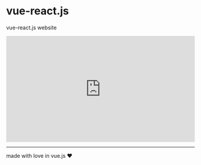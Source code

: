 # vue-react.js
 vue-react.js website
<div style="position: relative; padding-bottom: 56.25%; height: 0;"><iframe id="js_video_iframe" src="https://jumpshare.com/embed/HacIWb6rAqM00Y9WAjPS" frameborder="0" webkitallowfullscreen mozallowfullscreen allowfullscreen style="position: absolute; top: 0; left: 0; width: 100%; height: 100%;"></iframe></div>
<hr>
made with love in vue.js &#10084;	
